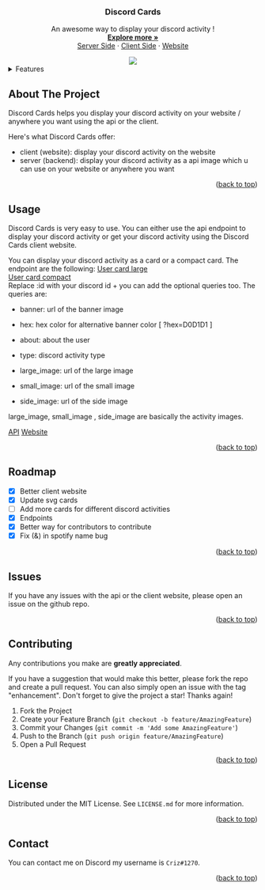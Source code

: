 <div align="center">
  <h3 align="center">Discord Cards</h3>

  <p align="center">
    An awesome way to display your discord activity !
    <br />
    <a href="https://github.com/crizmo/breeze/blob/main/server-dcez/README.md"><strong>Explore more »</strong></a>
    <br />
    <a href="https://github.com/crizmo/breeze/tree/main/server-dcez">Server Side</a>
    ·
    <a href="https://github.com/crizmo/dcez-client">Client Side</a>
    ·
    <a href="https://discord-cards.netlify.app/">Website</a>
  </p>
  <img src="https://discord-cards.kurizu.repl.co/api/compact/784141856426033233?about=Exploring&banner=https://staticg.sportskeeda.com/editor/2022/10/72d24-16655552144135-1920.jpg" />
</div>

<details>
  <summary>Features</summary>
  <ol>
    <li>
      <a href="#about-the-project">About The Project</a>
    </li>
    <li><a href="#usage">Usage</a></li>
    <li><a href="#roadmap">Roadmap</a></li>
    <li><a href="#issues">Issues</a></li>
    <li><a href="#contributing">Contributing</a></li>
    <li><a href="#license">License</a></li>
    <li><a href="#contact">Contact</a></li>
  </ol>
</details>

## About The Project

Discord Cards helps you display your discord activity on your website / anywhere you want using the api or the client.

Here's what Discord Cards offer:
* client (website): display your discord activity on the website
* server (backend): display your discord activity as a api image which u can use on your website or anywhere you want

<p align="right">(<a href="#top">back to top</a>)</p>

## Usage

Discord Cards is very easy to use.
You can either use the api endpoint to display your discord activity or get your discord activity using the Discord Cards client website.

You can display your discord activity as a card or a compact card.
The endpoint are the following:
<a href="https://discord-cards.kurizu.repl.co/api/card/:id">User card large</a> <br>
<a href="https://discord-cards.kurizu.repl.co/api/compact/:id">User card compact</a> <br>
Replace :id with your discord id + you can add the optional queries too.
The queries are:

  * banner: url of the banner image
  * hex: hex color for alternative banner color [ ?hex=D0D1D1 ]
  * about: about the user
  * type: discord activity type

  * large_image: url of the large image
  * small_image: url of the small image
  * side_image: url of the side image

  large_image, small_image , side_image are basically the activity images.

<a href="https://discord-cards.kurizu.repl.co/">API</a>
<a href="https://discord-cards.netlify.app/">Website</a>

<p align="right">(<a href="#top">back to top</a>)</p>

## Roadmap

- [x] Better client website
- [x] Update svg cards
- [ ] Add more cards for different discord activities
- [x] Endpoints
- [x] Better way for contributors to contribute
- [x] Fix (&) in spotify name bug

<p align="right">(<a href="#top">back to top</a>)</p>

## Issues

If you have any issues with the api or the client website, please open an issue on the github repo.

<p align="right">(<a href="#top">back to top</a>)</p>

## Contributing

Any contributions you make are **greatly appreciated**.

If you have a suggestion that would make this better, please fork the repo and create a pull request. You can also simply open an issue with the tag "enhancement".
Don't forget to give the project a star! Thanks again!

1. Fork the Project
2. Create your Feature Branch (`git checkout -b feature/AmazingFeature`)
3. Commit your Changes (`git commit -m 'Add some AmazingFeature'`)
4. Push to the Branch (`git push origin feature/AmazingFeature`)
5. Open a Pull Request

<p align="right">(<a href="#top">back to top</a>)</p>

<!-- LICENSE -->
## License

Distributed under the MIT License. See `LICENSE.md` for more information.

<p align="right">(<a href="#top">back to top</a>)</p>


<!-- CONTACT -->
## Contact

You can contact me on Discord my username is `Criz#1270`.

<p align="right">(<a href="#top">back to top</a>)</p>
